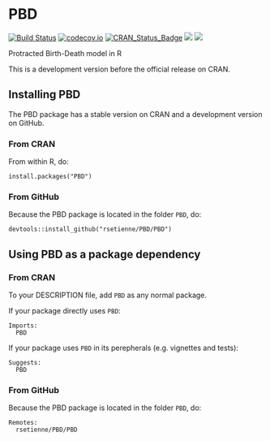 # PBD

[![Build Status](https://travis-ci.org/rsetienne/PBD.svg?branch=master)](https://travis-ci.org/rsetienne/PBD)
[![codecov.io](https://codecov.io/github/rsetienne/PBD/coverage.svg?branch=master)](https://codecov.io/github/rsetienne/PBD?branch=master)
[![CRAN_Status_Badge](http://www.r-pkg.org/badges/version/PBD)](https://cran.r-project.org/package=PBD)
[![](http://cranlogs.r-pkg.org/badges/grand-total/PBD)]( https://CRAN.R-project.org/package=PBD)
[![](http://cranlogs.r-pkg.org/badges/PBD)](https://CRAN.R-project.org/package=PBD)


Protracted Birth-Death model in R

This is a development version before the official release on CRAN.

## Installing PBD

The PBD package has a stable version on CRAN and 
a development version on GitHub.

### From CRAN

From within R, do:

```
install.packages("PBD")
```

### From GitHub

Because the PBD package is located in the folder `PBD`, do:

```
devtools::install_github("rsetienne/PBD/PBD")
```

## Using PBD as a package dependency

### From CRAN

To your DESCRIPTION file, add `PBD` as any normal package.

If your package directly uses `PBD`:

```
Imports:
  PBD
```

If your package uses `PBD` in its perepherals (e.g. vignettes and tests):

```
Suggests:
  PBD
```

### From GitHub

Because the PBD package is located in the folder `PBD`, do:

```
Remotes:
  rsetienne/PBD/PBD
```
